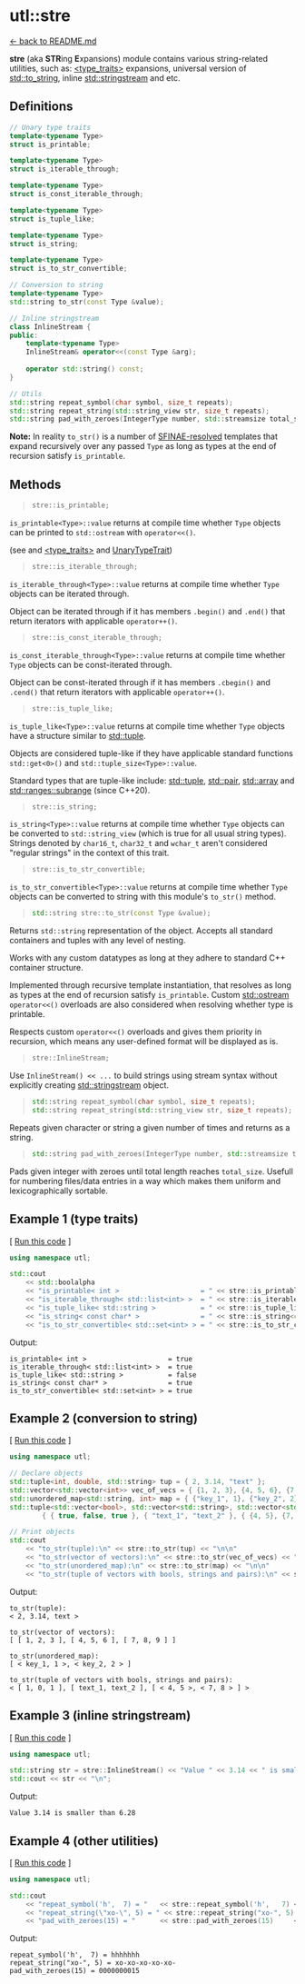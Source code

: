 # utl::stre

[<- back to README.md](https://github.com/DmitriBogdanov/prototyping_utils/tree/master)

**stre** (aka **STR**ing **E**xpansions) module contains various string-related utilities, such as: [&lt;type_traits&gt;](https://en.cppreference.com/w/cpp/header/type_traits) expansions, universal version of [std::to_string](https://en.cppreference.com/w/cpp/string/basic_string/to_string), inline [std::stringstream](https://en.cppreference.com/w/cpp/io/basic_stringstream) and etc.

## Definitions

```cpp
// Unary type traits
template<typename Type>
struct is_printable;

template<typename Type>
struct is_iterable_through;

template<typename Type>
struct is_const_iterable_through;

template<typename Type>
struct is_tuple_like;

template<typename Type>
struct is_string;

template<typename Type>
struct is_to_str_convertible;

// Conversion to string
template<typename Type>
std::string to_str(const Type &value);

// Inline stringstream
class InlineStream {
public:
    template<typename Type>
    InlineStream& operator<<(const Type &arg);
    
    operator std::string() const;
}

// Utils
std::string repeat_symbol(char symbol, size_t repeats);
std::string repeat_string(std::string_view str, size_t repeats);
std::string pad_with_zeroes(IntegerType number, std::streamsize total_size = 10);
```

**Note:** In reality `to_str()` is a number of [SFINAE-resolved](https://en.cppreference.com/w/cpp/language/sfinae) templates that expand recursively over any passed `Type` as long as types at the end of recursion satisfy `is_printable`.

## Methods

> ```cpp
> stre::is_printable;
> ```

`is_printable<Type>::value` returns at compile time whether `Type` objects can be printed to `std::ostream` with `operator<<()`.

(see and [<type_traits>](https://en.cppreference.com/w/cpp/header/type_traits) and [UnaryTypeTrait](https://en.cppreference.com/w/cpp/named_req/UnaryTypeTrait))

> ```cpp
> stre::is_iterable_through;
> ```

`is_iterable_through<Type>::value` returns at compile time whether `Type` objects can be iterated through.

Object can be iterated through if it has members `.begin()` and `.end()` that return iterators with applicable `operator++()`. 

> ```cpp
> stre::is_const_iterable_through;
> ```

`is_const_iterable_through<Type>::value` returns at compile time whether `Type` objects can be const-iterated through.

Object can be const-iterated through if it has members `.cbegin()` and `.cend()` that return iterators with applicable `operator++()`. 

> ```cpp
> stre::is_tuple_like;
> ```

`is_tuple_like<Type>::value` returns at compile time whether `Type` objects have a structure similar to [std::tuple](https://en.cppreference.com/w/cpp/utility/tuple).

Objects are considered tuple-like if they have applicable standard functions `std::get<0>()` and `std::tuple_size<Type>::value`.

Standard types that are tuple-like include: [std::tuple](https://en.cppreference.com/w/cpp/utility/tuple), [std::pair](https://en.cppreference.com/w/cpp/utility/pair), [std::array](https://en.cppreference.com/w/cpp/container/array) and [std::ranges::subrange](https://en.cppreference.com/w/cpp/ranges/subrange) (since C++20).

> ```cpp
> stre::is_string;
> ```

`is_string<Type>::value` returns at compile time whether `Type` objects can be converted to `std::string_view` (which is true for all usual string types). Strings denoted by `char16_t`, `char32_t` and `wchar_t` aren't considered "regular strings" in the context of this trait.

> ```cpp
> stre::is_to_str_convertible;
> ```

`is_to_str_convertible<Type>::value` returns at compile time whether `Type` objects can be converted to string with this module's `to_str()` method.

> ```cpp
> std::string stre::to_str(const Type &value);
> ```

Returns `std::string` representation of the object. Accepts all standard containers and tuples with any level of nesting.

Works with any custom datatypes as long at they adhere to standard C++ container structure.

Implemented through recursive template instantiation, that resolves as long as types at the end of recursion satisfy `is_printable`. Custom [std::ostream](https://en.cppreference.com/w/cpp/io/basic_ostream) `operator<<()` overloads are also considered when resolving  whether type is printable.

Respects custom `operator<<()` overloads and gives them priority in recursion, which means any user-defined format will be displayed as is.

> ```cpp
> stre::InlineStream;
> ```

Use `InlineStream() << ...` to build strings using stream syntax without explicitly creating [std::stringstream](https://en.cppreference.com/w/cpp/io/basic_stringstream) object.

> ```cpp
> std::string repeat_symbol(char symbol, size_t repeats);
> std::string repeat_string(std::string_view str, size_t repeats);
> ```

Repeats given character or string a given number of times and returns as a string.

> ```cpp
> std::string pad_with_zeroes(IntegerType number, std::streamsize total_size = 10);
> ```

Pads given integer with zeroes until total length reaches `total_size`. Usefull for numbering files/data entries in a way which makes them uniform and lexicographically sortable.

## Example 1 (type traits)

[ [Run this code](https://godbolt.org/#z:OYLghAFBqd5QCxAYwPYBMCmBRdBLAF1QCcAaPECAMzwBtMA7AQwFtMQByARg9KtQYEAysib0QXACx8BBAKoBnTAAUAHpwAMvAFYTStJg1DIApACYAQuYukl9ZATwDKjdAGFUtAK4sGe1wAyeAyYAHI%2BAEaYxCAArKQADqgKhE4MHt6%2BekkpjgJBIeEsUTHxdpgOaUIETMQEGT5%2BXLaY9nkM1bUEBWGR0XG2NXUNWc0KQ93BvcX9sQCUtqhexMjsHOYAzMHI3lgA1CYbbggEBAkKIAD0l8RMAO4AdMCECF4RXkorsowED2gslwAIixCMQ8BZUMB0IZUAA3S4JYioIgEACeCWCwAA%2Bl5HLQFJcWExxtFLgolitMAikUQcXiFA8EAkEodsCYNABBdlcsxbBg7Lz7Q5uJQEVnczbbXaYA5HWh4cbiznc4IEPZE4IQOYHADsVk5e0New%2BmL2zDYCgSTFWxoItEO%2Bq5BqN43QIBQSzFzqNRuFwr2rvdEVQnjECQQTG5Pp9fqOBzMZgVWMRqqYEXo/tVsuw0dzecNh0B8bMsrc/vGxHYICTKcEaYzR1VrPdsLEXhl%2Bc7BaO/vMZhMsTcDD7UbzsbcxaThGi9cwWIICCRXmACHLBDdIHlisbglZ2e7Rb7pbXlfdU4IM/Tc4XS5XwsDm4VYp3z7ZG2wLbbHfHxYHQ5H3rRj%2BfZJgQXgJPQWLygA1pga4bhWpp7l2hbFsecYVlWoHgZBMFwUcD6IUYzYgK23gdp2wEJn%2Bw7UYBMY9nGIEKFiRHAP6aAMOMezIBGxAAFT7l2DGHgm6ETphZ4sWxwqcdxvG1PxJFke2wkMWWTHUYOtH9vRvqMROzHzqgrEEMQWKcbC0SOFe8HuqKwpNu%2B%2B6oUeP6SdWLG0hWFkCFZdR4LZBHrvZmDPm4Tlvh%2BpFfuJv7aSOGyOqOhqVmBxAMHsGgOhKOqAtyHALLQnCxLwfgcFopCoJwZaWNYAYUjamw8KQBCaIVCzQSAOpcA8PU6gAHBsUgDWYABsACcXAaPExUcJIZXtVVnC8BcGite1CxwLAMCIB6LAYvQZAUBA/yHf0OyGMAXBjRo600LQF7EBcEAREtETBLUqKcC1H3MMQqIAPIRNoFRtdwvD/GwgiAwwtDfRVvBYO8wBuGI%2BI/UjmBEkY4iI6Q%2BCVpUVkXPjmCqBUuJrJVqqtEt8oRLcAMeFgS1mXgLCYwsVAGMACgAGp4JgdyAwkjCYzIggiGI7BSJL8hKGoS26M0BhGCg1jWPogUXJACyoAk7SkwAtK6hamHVlhcDqezG4DZi8HC0Rglgutai0bRpC4DDuJ4jT%2BD7PRFCU2TJKkAgjE0iRh%2B0Qd9DEYytGDVQTJHejlJUAidHUcczAngxdGnYwTLnIdcAs5LLKsEhFSVi349VHB7KoA1jcbY2SDxavAHsN0PBo/d7BAuCECQ8bDXMvDg1ocwLAgmBMFgMTu3NC2kJzsTreVlWN6tIDrdPhWkNte2egkuLkJQZ10NEoSsGsLdtx3XdXb3Y39/3vCYPgRAu3o/BS1EOIOWACFYqHUPjFWpA7i3ASFzfQddSDb0dpwQGuJz5qlQFQZurd26d0ukYN%2BH8NBDw8AdG%2BxBx7lynptTqIBJDv0mpIMwXBW4zQmj1G6CD5q8A3lvJau9bD7w2ojWepAupmAGg8SRLCxoDViNbDYGgBoTQYdwjY9cd4rRETPWuHAHZIIEdow%2BYj/IpGcJIIAA) ]
```cpp
using namespace utl;

std::cout
    << std::boolalpha
    << "is_printable< int >                    = " << stre::is_printable<int>::value                    << "\n"
    << "is_iterable_through< std::list<int> >  = " << stre::is_iterable_through<std::list<int>>::value  << "\n"
    << "is_tuple_like< std::string >           = " << stre::is_tuple_like<std::string>::value           << "\n"
    << "is_string< const char* >               = " << stre::is_string<const char*>::value               << "\n"
    << "is_to_str_convertible< std::set<int> > = " << stre::is_to_str_convertible<std::set<int>>::value << "\n";
```

Output:
```
is_printable< int >                    = true
is_iterable_through< std::list<int> >  = true
is_tuple_like< std::string >           = false
is_string< const char* >               = true
is_to_str_convertible< std::set<int> > = true
```

## Example 2 (conversion to string)

[ [Run this code](https://godbolt.org/#z:OYLghAFBqd5QCxAYwPYBMCmBRdBLAF1QCcAaPECAMzwBtMA7AQwFtMQByARg9KtQYEAysib0QXACx8BBAKoBnTAAUAHpwAMvAFYTStJg1DIApACYAQuYukl9ZATwDKjdAGFUtAK4sGe1wAyeAyYAHI%2BAEaYxCAAbKQADqgKhE4MHt6%2BekkpjgJBIeEsUTHxdpgOaUIETMQEGT5%2BXLaY9nkM1bUEBWGR0XG2NXUNWc0KQ93BvcX9sQCUtqhexMjsHOYAzMHI3lgA1CYbbggEBAkKIAD0l8RMAO4AdMCECF4RXkorsowED2gslwAIixCMQ8BZUMB0IZUAA3S4JYioIgEACeCWCwAA%2Bl5HLQFJcWExxtFLgolitMAikUQcXiFA8EAkEodsCYNABBdlcsxbBg7Lz7Q5uWEVIjEVnczbbXaYA5HAheBL0SWc6X82XytxeBgkLDETDoLFElkbNlqznBAh7InBCBzA4AdisnL2br2H0xe2YbAUCSYqw9BFohxdXNd7uue0BFQMBr2qAi2jFCm57r243QIBAiuVmGFVtIe3QSwi9CLmez4zBRlZe1z8sBTosezMRY2DykRfMZgImFUBB7TsBobT7srIFFDhIwonU/FBcEkrNeynWNQVCxU4UjebzearfbJkdgO7zukewArEXYsfT83HUWABxFgCcd%2BHo4jbonOr10UNY0mFNNwJ2rTEiytOsTV3Y8WzgnsAGtMFRLEuB7It0JPM8rDMMxkNQswMNbD87y/Dl0wnXMVSOOcxRnI4IlQTxWQrAgs0neiJVo9iqwIGtgFYjNeM46duNAkT/TwcTCz2KCzWXbB6yVddN23Rsx3TLS9zg%2BtiC8TAiyoMQlCLfiDOHHCDjwvsBzQ4ie1sggsSIvDLJ088i0vO8cMfPYn1Ik9Pw2MNNL2KNlBra1E2TBxU2/YSOLQXEwvTYVhWs3tUCxasIGozA5hAExLzcBgh3So5hINbNaVy3MHQqtxMuK0qWrKvDUvdRrMtq/iIHnEgEyoVcuIUQq2vKo4Murdgc2y3K1w3LcKjGrUMp7CaSvaoiErSqbKsc%2Ba%2Br/Yh9UAk1xq2ya3Gm/jZt64gIAutaDo6q6ro63auv2prDpyvr8qGkaxJ3O4Xj2JjPAUNiBJ3Qx0D2KTiDGoqPrMF6mpmmqjse3NVOW5BVu6ja0fIsKDUVYgGD2DQyZPbkOAWWhOEvXg/A4LRSFQTgbssawMwpQNNh4UgCE0RmFkQkBHS4B4ZcdJ8NikJ8zFiV8uA0a9mY4SQ2fFrnOF4C4NFF8WFjgWAYEQFBUBYDF6DICgIH%2Be3%2Bh2QxgC4WINBNmhaD7ZHKAifWImCWpUU4EXQ%2BYYhUQAeSTMVI94f42EEOOGFoCOOd4LB3mANwxHxZPSCwIkjHEHPS%2BksU8FFC4q/7CpcTWTmrVafXaDwCJbljjwsH1/i8BYZOFioAxgAUAA1PBMDuOOEkYEv%2BEEEQxHYLsV/kJQ1H13RmgMIwUGsax9G7i5IAWVAEnaBuAFpM0OQFTD5ywuEdPY77jsxeDhaIwSwBfe0LQ2hpBcAwdwnhGj%2BAgT0IoJRsjJFSAIEYTREhIPaHAvoMQxitFrgITowwoGjBAfgjoEwsEzBwYMLoqC9DjC6JQhBXAFjkmWKsCQTMWZ6yrtzDgexVBPliHfWIkg9juyMHsL2DwNAyL2BAXAhBBrCzmLwMWOc5gLAQJgJg%2BpKBcJ1rwEel4Tbs05nwo2IATbqK0ObK2EAkBLDOLicglAXZ0GiKEVgaxBHCNEeIw%2BwApGxBkTI3gholEAL0FvNe4hN6yEUCodQVd96kDuLcBIo99DcNIGY3%2BnA464gSLiIGviRFiIkUE6RsiNDyI8HbDxxBrJK1UabDRksQCSBCWrSQZguBCM1q%2BGWXtsmGNIMY0x%2BsLG2CsW02xHSzBPgeIsvpsQnyXnfhsDQT5XxdNGRsHh5jDZzIlqMn%2BuSpnHJsac0UyMwGSCAA) ]
```cpp
using namespace utl;

// Declare objects
std::tuple<int, double, std::string> tup = { 2, 3.14, "text" };
std::vector<std::vector<int>> vec_of_vecs = { {1, 2, 3}, {4, 5, 6}, {7, 8, 9} };
std::unordered_map<std::string, int> map = { {"key_1", 1}, {"key_2", 2} };
std::tuple<std::vector<bool>, std::vector<std::string>, std::vector<std::pair<int, int>>> tup_of_vecs =
        { { true, false, true }, { "text_1", "text_2" }, { {4, 5}, {7, 8} } };

// Print objects
std::cout
    << "to_str(tuple):\n" << stre::to_str(tup) << "\n\n"
    << "to_str(vector of vectors):\n" << stre::to_str(vec_of_vecs) << "\n\n"
    << "to_str(unordered_map):\n" << stre::to_str(map) << "\n\n"
    << "to_str(tuple of vectors with bools, strings and pairs):\n" << stre::to_str(tup_of_vecs) << "\n";
```

Output:
```
to_str(tuple):
< 2, 3.14, text >

to_str(vector of vectors):
[ [ 1, 2, 3 ], [ 4, 5, 6 ], [ 7, 8, 9 ] ]

to_str(unordered_map):
[ < key_1, 1 >, < key_2, 2 > ]

to_str(tuple of vectors with bools, strings and pairs):
< [ 1, 0, 1 ], [ text_1, text_2 ], [ < 4, 5 >, < 7, 8 > ] >
```

## Example 3 (inline stringstream)

[ [Run this code](https://godbolt.org/#g:!((g:!((g:!((h:codeEditor,i:(filename:'1',fontScale:14,fontUsePx:'0',j:1,lang:c%2B%2B,selection:(endColumn:1,endLineNumber:5,positionColumn:1,positionLineNumber:5,selectionStartColumn:1,selectionStartLineNumber:5,startColumn:1,startLineNumber:5),source:'%23include+%3Chttps://raw.githubusercontent.com/DmitriBogdanov/prototyping_utils/master/include/proto_utils.hpp%3E%0A%0Aint+main()+%7B%0A++++using+namespace+utl%3B%0A%0A++++std::string+str+%3D+stre::InlineStream()+%3C%3C+%22Value+%22+%3C%3C+3.14+%3C%3C+%22+is+smaller+than+%22+%3C%3C+6.28%3B%0A++++std::cout+%3C%3C+str+%3C%3C+%22%5Cn%22%3B%0A%0A++++return+0%3B%0A%7D%0A'),l:'5',n:'0',o:'C%2B%2B+source+%231',t:'0')),k:71.71783148269105,l:'4',n:'0',o:'',s:0,t:'0'),(g:!((g:!((h:compiler,i:(compiler:clang1600,filters:(b:'0',binary:'1',binaryObject:'1',commentOnly:'0',debugCalls:'1',demangle:'0',directives:'0',execute:'0',intel:'0',libraryCode:'0',trim:'1',verboseDemangling:'0'),flagsViewOpen:'1',fontScale:14,fontUsePx:'0',j:1,lang:c%2B%2B,libs:!(),options:'-std%3Dc%2B%2B17+-O2',overrides:!(),selection:(endColumn:1,endLineNumber:1,positionColumn:1,positionLineNumber:1,selectionStartColumn:1,selectionStartLineNumber:1,startColumn:1,startLineNumber:1),source:1),l:'5',n:'0',o:'+x86-64+clang+16.0.0+(Editor+%231)',t:'0')),header:(),l:'4',m:50,n:'0',o:'',s:0,t:'0'),(g:!((h:output,i:(compilerName:'x86-64+clang+16.0.0',editorid:1,fontScale:14,fontUsePx:'0',j:1,wrap:'1'),l:'5',n:'0',o:'Output+of+x86-64+clang+16.0.0+(Compiler+%231)',t:'0')),k:46.69421860597116,l:'4',m:50,n:'0',o:'',s:0,t:'0')),k:28.282168517308946,l:'3',n:'0',o:'',t:'0')),l:'2',n:'0',o:'',t:'0')),version:4) ]
```cpp
using namespace utl;

std::string str = stre::InlineStream() << "Value " << 3.14 << " is smaller than " << 6.28;
std::cout << str << "\n";
```

Output:
```
Value 3.14 is smaller than 6.28
```

## Example 4 (other utilities)

[ [Run this code](https://godbolt.org/#g:!((g:!((g:!((h:codeEditor,i:(filename:'1',fontScale:14,fontUsePx:'0',j:1,lang:c%2B%2B,selection:(endColumn:1,endLineNumber:13,positionColumn:1,positionLineNumber:13,selectionStartColumn:1,selectionStartLineNumber:1,startColumn:1,startLineNumber:1),source:'%23include+%3Chttps://raw.githubusercontent.com/DmitriBogdanov/prototyping_utils/master/include/proto_utils.hpp%3E%0A%0Aint+main()+%7B%0A++++using+namespace+utl%3B%0A%0A++++std::cout%0A%09%09%3C%3C+%22repeat_symbol(!'h!',++7)+%3D+%22+++%3C%3C+stre::repeat_symbol(!'h!',+++7)+%3C%3C+%22%5Cn%22%0A%09%09%3C%3C+%22repeat_string(%5C%22xo-%5C%22,+5)+%3D+%22+%3C%3C+stre::repeat_string(%22xo-%22,+5)+%3C%3C+%22%5Cn%22%0A%09%09%3C%3C+%22pad_with_zeroes(15)+%3D+%22++++++%3C%3C+stre::pad_with_zeroes(15)+++++%3C%3C+%22%5Cn%22%3B%0A%0A++++return+0%3B%0A%7D%0A'),l:'5',n:'1',o:'C%2B%2B+source+%231',t:'0')),k:71.71783148269105,l:'4',n:'0',o:'',s:0,t:'0'),(g:!((g:!((h:compiler,i:(compiler:clang1600,filters:(b:'0',binary:'1',binaryObject:'1',commentOnly:'0',debugCalls:'1',demangle:'0',directives:'0',execute:'0',intel:'0',libraryCode:'0',trim:'1',verboseDemangling:'0'),flagsViewOpen:'1',fontScale:14,fontUsePx:'0',j:1,lang:c%2B%2B,libs:!(),options:'-std%3Dc%2B%2B17+-O2',overrides:!(),selection:(endColumn:1,endLineNumber:1,positionColumn:1,positionLineNumber:1,selectionStartColumn:1,selectionStartLineNumber:1,startColumn:1,startLineNumber:1),source:1),l:'5',n:'0',o:'+x86-64+clang+16.0.0+(Editor+%231)',t:'0')),header:(),l:'4',m:50,n:'0',o:'',s:0,t:'0'),(g:!((h:output,i:(compilerName:'x86-64+clang+16.0.0',editorid:1,fontScale:14,fontUsePx:'0',j:1,wrap:'1'),l:'5',n:'0',o:'Output+of+x86-64+clang+16.0.0+(Compiler+%231)',t:'0')),k:46.69421860597116,l:'4',m:50,n:'0',o:'',s:0,t:'0')),k:28.282168517308946,l:'3',n:'0',o:'',t:'0')),l:'2',n:'0',o:'',t:'0')),version:4) ]
```cpp
using namespace utl;

std::cout
    << "repeat_symbol('h',  7) = "   << stre::repeat_symbol('h',   7) << "\n"
    << "repeat_string(\"xo-\", 5) = " << stre::repeat_string("xo-", 5) << "\n"
    << "pad_with_zeroes(15) = "      << stre::pad_with_zeroes(15)     << "\n";
```

Output:
```
repeat_symbol('h',  7) = hhhhhhh
repeat_string("xo-", 5) = xo-xo-xo-xo-xo-
pad_with_zeroes(15) = 0000000015
```